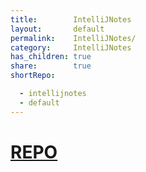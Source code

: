 ```yaml
---
title:        IntelliJNotes
layout:       default
permalink:    IntelliJNotes/
category:     IntelliJNotes
has_children: true
share:        true
shortRepo:

  - intellijnotes
  - default
---
```


# [REPO](https://github.com/14paxton/IntelliJNotes)